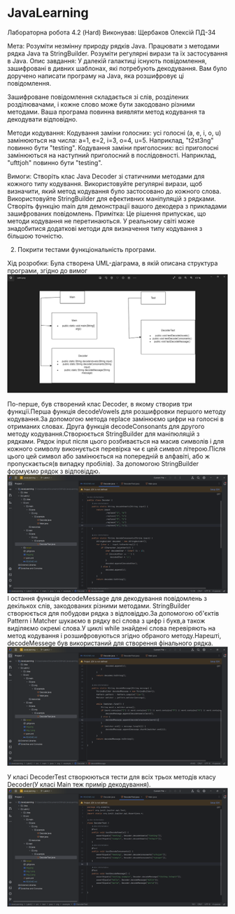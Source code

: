 # JavaLearning
Лабораторна робота 4.2 (Hard) Виконував: Щербаков Олексій ПД-34

Мета:
Розуміти незмінну природу рядків Java.
Працювати з методами рядка Java та StringBuilder.
Розуміти регулярні вирази та їх застосування в Java.
Опис завдання:
У далекій галактиці існують повідомлення, зашифровані в дивних шаблонах, які потребують декодування. 
Вам було доручено написати програму на Java, яка розшифровує ці повідомлення.

Зашифроване повідомлення складається зі слів, розділених розділювачами, і кожне слово може бути закодовано різними
методами. Ваша програма повинна виявляти метод кодування та декодувати відповідно.

Методи кодування:
Кодування заміни голосних: усі голосні (a, e, i, o, u) замінюються на числа: a=1, e=2, i=3, o=4, u=5. Наприклад,
"t2st3ng" повинно бути "testing".
Кодування заміни приголосних: всі приголосні замінюються на наступний приголосний в послідовності. Наприклад, 
"ufttjoh" повинно бути "testing".

Вимоги:
Створіть клас Java Decoder зі статичними методами для кожного типу кодування.
Використовуйте регулярні вирази, щоб визначити, який метод кодування було застосовано до кожного слова.
Використовуйте StringBuilder для ефективних маніпуляцій з рядками.
Створіть функцію main для демонстрації вашого декодера з прикладами зашифрованих повідомлень.
Примітка: Це рішення припускає, що методи кодування не перетинаються. У реальному світі може знадобитися додаткові
методи для визначення типу кодування з більшою точністю.

2. Покрити тестами функціональність програми.

Хід розробки:
Була створена UML-діаграма, в якій описана структура програми, згідно до вимог
![img.png](img.png)

По-перше, був створений клас Decoder, в якому створив три функції.Перша функція decodeVowels для розшифровки 
першого методу кодування.За допомогою метода replace замінюємо цифри на голосні в отриманих словах.
Друга функція decodeConsonants для другого методу кодування.Створюється StringBuilder для маніпюляцій з рядками.
Рядок input після цього розбивається на масив символів і для кожного символу виконується перевірка чи є цей символ
літерою.Після цього цей символ або замінюється на попередній в алфавіті, або ж пропускається(в випадку пробілів).
За допомогою StringBuilder формуємо рядок з відповіддю.
![img_1.png](img_1.png)
І остання функція decodeMessage для декодування повідомлень з декількох слів, закодованих різними методами.
StringBuilder створюється для побудови рядка з відповіддю.За допомогою об'єктів Pattern і Matcher шукаємо в рядку
всі слова з цифр і букв,а також виділяємо окремі слова.У циклі while знайдені слова перевіряють на метод кодування
і розшифровуються згідно обраного методу.Нарешті, decodeMessege був використаний для створення фінального рядка.
![img_2.png](img_2.png)

У класі DecoderTest створюються тести для всіх трьох методів класу Decoder(У класі Main теж примір декодування).
![img_3.png](img_3.png)

